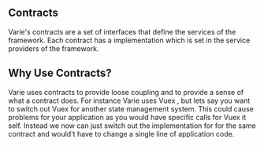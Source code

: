 ## Contracts

Varie's contracts are a set of interfaces that define the services of the framework. Each contract has a implementation 
which is set in the service providers of the framework. 

## Why Use Contracts?

Varie uses contracts to provide loose coupling and to provide a sense of what a contract does. For instance Varie uses 
Vuex , but lets say you want to switch out Vuex for another state management system. This could cause problems for your 
application as you would have specific calls for Vuex it self. Instead we now can just switch out the implementation
for for the same contract and would't have to change a single line of application code. 
